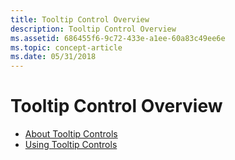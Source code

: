 ```yaml
---
title: Tooltip Control Overview
description: Tooltip Control Overview
ms.assetid: 686455f6-9c72-433e-a1ee-60a83c49ee6e
ms.topic: concept-article
ms.date: 05/31/2018
---
```


# Tooltip Control Overview

-   [About Tooltip Controls](tooltip-controls.md)
-   [Using Tooltip Controls](using-tooltip-contro.md)

 

 




